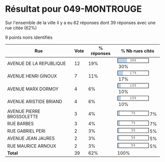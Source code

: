 # Résultat pour 049-MONTROUGE

Sur l'ensemble de la ville il y a eu 62 réponses dont 39 réponses avec une rue citée (62%)

9 points noirs identifiés

| Rue | Vote | % réponses | % Nb rues cités|
|-----|------|------------|----------------|
| AVENUE DE LA REPUBLIQUE | 12 | 19% | <img src="../../img/bar_30.gif" />&nbsp;30%|
| AVENUE HENRI GINOUX | 7 | 11% | <img src="../../img/bar_17.gif" />&nbsp;17%|
| AVENUE MARX DORMOY | 4 | 6% | <img src="../../img/bar_10.gif" />&nbsp;10%|
| AVENUE ARISTIDE BRIAND | 4 | 6% | <img src="../../img/bar_10.gif" />&nbsp;10%|
| AVENUE PIERRE BROSSOLETTE | 3 | 4% | <img src="../../img/bar_7.gif" />&nbsp;7%|
| RUE BARBES | 3 | 4% | <img src="../../img/bar_7.gif" />&nbsp;7%|
| RUE GABRIEL PERI | 2 | 3% | <img src="../../img/bar_5.gif" />&nbsp;5%|
| AVENUE JEAN JAURES | 2 | 3% | <img src="../../img/bar_5.gif" />&nbsp;5%|
| RUE MAURICE ARNOUX | 2 | 3% | <img src="../../img/bar_5.gif" />&nbsp;5%|
| **Total** | 39 | 62% | 100%|
